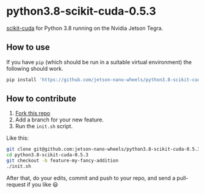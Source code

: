 # python3.8-scikit-cuda-0.5.3

[scikit-cuda](https://github.com/lebedov/scikit-cuda) for Python 3.8 running on the Nvidia Jetson Tegra.


## How to use

If you have `pip` (which should be run in a suitable virtual environment) the following should work.

```sh
pip install 'https://github.com/jetson-nano-wheels/python3.8-scikit-cuda-0.5.3/releases/download/v0.0.1/scikit_cuda-0.5.3-py2.py3-none-any.whl'
```


## How to contribute

  1. [Fork this repo](https://github.com/jetson-nano-wheels/python3.8-scikit-cuda-0.5.3/fork)
  2. Add a branch for your new feature.
  3. Run the `init.sh` script.

Like this:

```sh
git clone git@github.com:jetson-nano-wheels/python3.8-scikit-cuda-0.5.3
cd python3.8-scikit-cuda-0.5.3
git checkout -b feature-my-fancy-addition
./init.sh
```

After that, do your edits, commit and push to your repo, and send a pull-request if you like 😃
